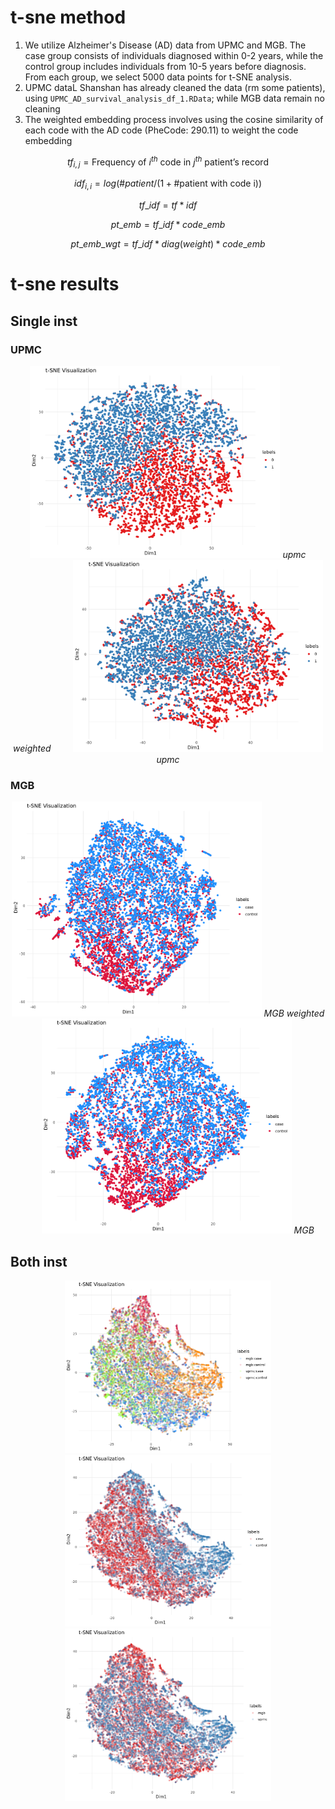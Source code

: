 # t-sne method

1. We utilize Alzheimer's Disease (AD) data from UPMC and MGB. The case group consists of individuals diagnosed within 0-2 years, while the control group includes individuals from 10-5 years before diagnosis. From each group, we select 5000 data points for t-SNE analysis.
2. UPMC dataL Shanshan has already cleaned the data (rm some patients), using `UPMC_AD_survival_analysis_df_1.RData`; while MGB data remain no cleaning
3. The weighted embedding process involves using the cosine similarity of each code with the AD code (PheCode: 290.11) to weight the code embedding
 
 ```math
tf_{i,j} = \text{Frequency of \(i^{th}\) code in \(j^{th}\) patient's record}
```
 ```math
idf_{i,i} = log(\# patient/ (1+ \# \text{patient with code i}))
```
 ```math
tf\_idf = tf*idf
```
 ```math
pt\_emb = tf\_idf*code\_emb
```
 ```math
pt\_emb\_wgt = tf\_idf*diag(weight)*code\_emb
```


# t-sne results

## Single inst

### UPMC
<p align="center">
  <img src="https://github.com/TongHan96/Records/blob/main/pic/upmc_wgt_5_0.0.png" alt="upmc_wgt" title="Weighted" width="400"/>
  <em>upmc weighted</em>
  &nbsp; &nbsp; &nbsp; &nbsp;
  <img src="https://github.com/TongHan96/Records/blob/main/pic/upmc_5_0.5.png" alt="upmc" title="Origin" width="400"/>
  <em>upmc</em>
</p>

### MGB
<p align="center">
  <img src="https://github.com/TongHan96/Records/blob/main/pic/mgb_wgt_30_0.1_768.png" alt="MGB_wgt" title="Weighted" width="400"/>
  <em>MGB weighted</em>
  &nbsp; &nbsp; &nbsp; &nbsp;
  <img src="https://github.com/TongHan96/Records/blob/main/pic/mgb_30_0.5_768.png" alt="MGB" title="Origin" width="400"/>
  <em>MGB</em>
</p>

## Both inst
<p align="center">
  <img src="https://github.com/TongHan96/Records/blob/main/pic/upmc_mgb_wgt_30_0.5.png" alt="U&M" title="U&M_Weighted" width="330"/>
  <img src="https://github.com/TongHan96/Records/blob/main/pic/upmc_mgb_wgt.png" alt="U&M" title="U&M" width="330"/>
  <img src="https://github.com/TongHan96/Records/blob/main/pic/upmc_mgb_wgt_inst.png" alt="U" title="U" width="330"/>
</p>
